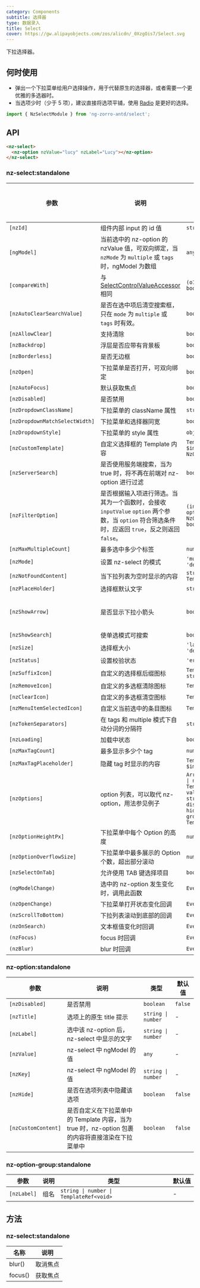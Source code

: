 ```yaml
---
category: Components
subtitle: 选择器
type: 数据录入
title: Select
cover: https://gw.alipayobjects.com/zos/alicdn/_0XzgOis7/Select.svg
---
```


下拉选择器。

## 何时使用

- 弹出一个下拉菜单给用户选择操作，用于代替原生的选择器，或者需要一个更优雅的多选器时。
- 当选项少时（少于 5 项），建议直接将选项平铺，使用 [Radio](/components/radio/zh) 是更好的选择。

```ts
import { NzSelectModule } from 'ng-zorro-antd/select';
```

## API

```html
<nz-select>
  <nz-option nzValue="lucy" nzLabel="Lucy"></nz-option>
</nz-select>
```

### nz-select:standalone

| 参数                           | 说明                                                                                                                                             | 类型                                                                                                                                                                      | 默认值                          | 全局配置 |
| ------------------------------ | ------------------------------------------------------------------------------------------------------------------------------------------------ | ------------------------------------------------------------------------------------------------------------------------------------------------------------------------- | ------------------------------- | -------- |
| `[nzId]`                       | 组件内部 input 的 id 值                                                                                                                          | `string`                                                                                                                                                                  | -                               |
| `[ngModel]`                    | 当前选中的 nz-option 的 nzValue 值，可双向绑定，当 `nzMode` 为 `multiple` 或 `tags` 时，ngModel 为数组                                           | `any \| any[]`                                                                                                                                                            | -                               |
| `[compareWith]`                | 与 [SelectControlValueAccessor](https://angular.dev/api/forms/SelectControlValueAccessor) 相同                            | `(o1: any, o2: any) => boolean`                                                                                                                                           | `(o1: any, o2: any) => o1===o2` |
| `[nzAutoClearSearchValue]`     | 是否在选中项后清空搜索框，只在 `mode` 为 `multiple` 或 `tags` 时有效。                                                                           | `boolean`                                                                                                                                                                 | `true`                          |
| `[nzAllowClear]`               | 支持清除                                                                                                                                         | `boolean`                                                                                                                                                                 | `false`                         |
| `[nzBackdrop]`                 | 浮层是否应带有背景板                                                                                                                             | `boolean`                                                                                                                                                                 | `false`                         |
| `[nzBorderless]`               | 是否无边框                                                                                                                                       | `boolean`                                                                                                                                                                 | `false`                         | ✅       |
| `[nzOpen]`                     | 下拉菜单是否打开，可双向绑定                                                                                                                     | `boolean`                                                                                                                                                                 | `false`                         |
| `[nzAutoFocus]`                | 默认获取焦点                                                                                                                                     | `boolean`                                                                                                                                                                 | `false`                         |
| `[nzDisabled]`                 | 是否禁用                                                                                                                                         | `boolean`                                                                                                                                                                 | `false`                         |
| `[nzDropdownClassName]`        | 下拉菜单的 className 属性                                                                                                                        | `string \| string[]`                                                                                                                                                      | -                               |
| `[nzDropdownMatchSelectWidth]` | 下拉菜单和选择器同宽                                                                                                                             | `boolean`                                                                                                                                                                 | `true`                          |
| `[nzDropdownStyle]`            | 下拉菜单的 style 属性                                                                                                                            | `object`                                                                                                                                                                  | -                               |
| `[nzCustomTemplate]`           | 自定义选择框的 Template 内容                                                                                                                     | `TemplateRef<{ $implicit: NzOptionComponent }>`                                                                                                                           | -                               |
| `[nzServerSearch]`             | 是否使用服务端搜索，当为 true 时，将不再在前端对 nz-option 进行过滤                                                                              | `boolean`                                                                                                                                                                 | `false`                         |
| `[nzFilterOption]`             | 是否根据输入项进行筛选。当其为一个函数时，会接收 `inputValue` `option` 两个参数，当 `option` 符合筛选条件时，应返回 `true`，反之则返回 `false`。 | `(input?: string, option?: NzOptionComponent) => boolean;`                                                                                                                | -                               |
| `[nzMaxMultipleCount]`         | 最多选中多少个标签                                                                                                                               | `number`                                                                                                                                                                  | `Infinity`                      |
| `[nzMode]`                     | 设置 nz-select 的模式                                                                                                                            | `'multiple' \| 'tags' \| 'default'`                                                                                                                                       | `'default'`                     |
| `[nzNotFoundContent]`          | 当下拉列表为空时显示的内容                                                                                                                       | `string \| TemplateRef<void>`                                                                                                                                             | -                               |
| `[nzPlaceHolder]`              | 选择框默认文字                                                                                                                                   | `string`                                                                                                                                                                  | -                               |
| `[nzShowArrow]`                | 是否显示下拉小箭头                                                                                                                               | `boolean`                                                                                                                                                                 | 单选为 `true`，多选为 `false`   |
| `[nzShowSearch]`               | 使单选模式可搜索                                                                                                                                 | `boolean`                                                                                                                                                                 | `false`                         |
| `[nzSize]`                     | 选择框大小                                                                                                                                       | `'large' \| 'small' \| 'default'`                                                                                                                                         | `'default'`                     |
| `[nzStatus]`                   | 设置校验状态                                                                                                                                     | `'error' \| 'warning'`                                                                                                                                                    | -                               |
| `[nzSuffixIcon]`               | 自定义的选择框后缀图标                                                                                                                           | `TemplateRef<any> \| string`                                                                                                                                              | -                               | ✅       |
| `[nzRemoveIcon]`               | 自定义的多选框清除图标                                                                                                                           | `TemplateRef<any>`                                                                                                                                                        | -                               |
| `[nzClearIcon]`                | 自定义的多选框清空图标                                                                                                                           | `TemplateRef<any>`                                                                                                                                                        | -                               |
| `[nzMenuItemSelectedIcon]`     | 自定义当前选中的条目图标                                                                                                                         | `TemplateRef<any>`                                                                                                                                                        | -                               |
| `[nzTokenSeparators]`          | 在 tags 和 multiple 模式下自动分词的分隔符                                                                                                       | `string[]`                                                                                                                                                                | `[]`                            |
| `[nzLoading]`                  | 加载中状态                                                                                                                                       | `boolean`                                                                                                                                                                 | `false`                         |
| `[nzMaxTagCount]`              | 最多显示多少个 tag                                                                                                                               | `number`                                                                                                                                                                  | -                               |
| `[nzMaxTagPlaceholder]`        | 隐藏 tag 时显示的内容                                                                                                                            | `TemplateRef<{ $implicit: any[] }>`                                                                                                                                       | -                               |
| `[nzOptions]`                  | option 列表，可以取代 nz-option，用法参见例子                                                                                                    | `Array<{ label: string \| number \| TemplateRef<any>; value: any; key?: string \| number; disabled?: boolean; hide?: boolean; groupLabel?: string \| TemplateRef<any>;}>` | -                               |
| `[nzOptionHeightPx]`           | 下拉菜单中每个 Option 的高度                                                                                                                     | `number`                                                                                                                                                                  | `32`                            | ✅
| `[nzOptionOverflowSize]`       | 下拉菜单中最多展示的 Option 个数，超出部分滚动                                                                                                   | `number`                                                                                                                                                                  | `8`                             |
| `[nzSelectOnTab]`              | 允许使用 TAB 键选择项目                                                                                                                          | `boolean`                                                                                                                                                                 | `false`                         |
| `(ngModelChange)`              | 选中的 nz-option 发生变化时，调用此函数                                                                                                          | `EventEmitter<any[]>`                                                                                                                                                     | -                               |
| `(nzOpenChange)`               | 下拉菜单打开状态变化回调                                                                                                                         | `EventEmitter<boolean>`                                                                                                                                                   | -                               |
| `(nzScrollToBottom)`           | 下拉列表滚动到底部的回调                                                                                                                         | `EventEmitter<any>`                                                                                                                                                       | -                               |
| `(nzOnSearch)`                 | 文本框值变化时回调                                                                                                                               | `EventEmitter<string>`                                                                                                                                                    | -                               |
| `(nzFocus)`                    | focus 时回调                                                                                                                                     | `EventEmitter<any>`                                                                                                                                                       | -                               |
| `(nzBlur)`                     | blur 时回调                                                                                                                                      | `EventEmitter<any>`                                                                                                                                                       | -                               |

### nz-option:standalone

| 参数                | 说明                                                                                             | 类型               | 默认值  |
| ------------------- | ------------------------------------------------------------------------------------------------ | ------------------ | ------- |
| `[nzDisabled]`      | 是否禁用                                                                                         | `boolean`          | `false` |
| `[nzTitle]`         | 选项上的原生 title 提示                                                                          | `string \| number` | -       |
| `[nzLabel]`         | 选中该 nz-option 后，nz-select 中显示的文字                                                      | `string \| number` | -       |
| `[nzValue]`         | nz-select 中 ngModel 的值                                                                        | `any`              | -       |
| `[nzKey]`           | nz-select 中 ngModel 的值                                                                        | `string \| number` | -       |
| `[nzHide]`          | 是否在选项列表中隐藏该选项                                                                       | `boolean`          | `false` |
| `[nzCustomContent]` | 是否自定义在下拉菜单中的 Template 内容，当为 true 时，nz-option 包裹的内容将直接渲染在下拉菜单中 | `boolean`          | `false` |

### nz-option-group:standalone

| 参数        | 说明 | 类型                                    | 默认值 |
| ----------- | ---- | --------------------------------------- | ------ |
| `[nzLabel]` | 组名 | `string \| number \| TemplateRef<void>` | -      |

## 方法

### nz-select:standalone

| 名称    | 说明     |
| ------- | -------- |
| blur()  | 取消焦点 |
| focus() | 获取焦点 |
